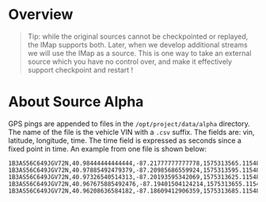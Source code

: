 # Overview



> Tip: while the original sources cannot be checkpointed or replayed, the IMap supports both.  Later, when we develop additional streams we will use the IMap as a source.  This is one way to take an external source which you have no control over, and make it effectively support checkpoint and restart !



# About Source Alpha

GPS pings are appended to files in the `/opt/project/data/alpha` directory.  The name of the file is the vehicle VIN with a `.csv` suffix.  The fields are: vin, latitude, longitude, time.  The time field is expressed as seconds since a fixed point in time.  An example from one file is shown below:

```csv
1B3AS56C649JGV72N,40.98444444444444,-87.21777777777778,1575313565.115486
1B3AS56C649JGV72N,40.97885492479379,-87.20985686559924,1575313595.115486
1B3AS56C649JGV72N,40.97326540514313,-87.20193595342069,1575313625.115486
1B3AS56C649JGV72N,40.967675885492476,-87.19401504124214,1575313655.115486
1B3AS56C649JGV72N,40.96208636584182,-87.18609412906359,1575313685.115486
```

# 